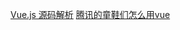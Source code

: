 [Vue.js 源码解析](https://github.com/answershuto/learnVue)
[腾讯的童鞋们怎么用vue](https://zhuanlan.zhihu.com/p/26937250)

